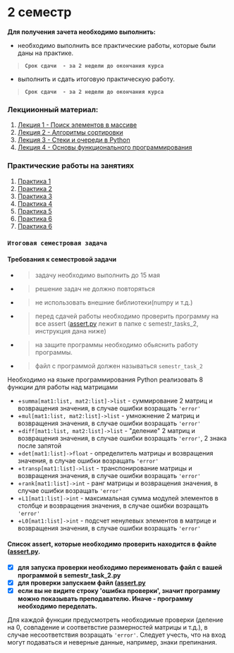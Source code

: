 # 2 семестр

__Для получения зачета необходимо выполнить:__
-  необходимо выполнить все практические работы, которые были даны на практике.
> __`Срок сдачи  - за 2 недели до окончания курса`__
-  выполнить и сдать итоговую практическую работу.
> __`Срок сдачи  - за 2 недели до окончания курса`__

### Лекциионный материал:
1. [Лекция 1 -  Поиск элементов в массиве](https://github.com/ximik666/aip_1_course/tree/main/2_semestr/lessons/lesson_1)
2. [Лекция 2 - Алгоритмы сортировки](https://github.com/ximik666/aip_1_course/tree/main/2_semestr/lessons/lesson_2)
3. [Лекция 3 - Стеки и очереди в Python](https://github.com/ximik666/aip_1_course/tree/main/2_semestr/lessons/lesson_3)
3. [Лекция 4 - Основы функционального программирования](https://ru.wikibooks.org/wiki/Python/%D0%A4%D1%83%D0%BD%D0%BA%D1%86%D0%B8%D0%BE%D0%BD%D0%B0%D0%BB%D1%8C%D0%BD%D0%BE%D0%B5_%D0%BF%D1%80%D0%BE%D0%B3%D1%80%D0%B0%D0%BC%D0%BC%D0%B8%D1%80%D0%BE%D0%B2%D0%B0%D0%BD%D0%B8%D0%B5_%D0%BD%D0%B0_Python)
### Практические работы на занятиях
1. [Практика 1](https://github.com/ximik666/aip_1_course/blob/main/2_semestr/practice/1.ipynb)
2. [Практика 2](https://github.com/ximik666/aip_1_course/blob/main/2_semestr/practice/2.ipynb)
3. [Практика 3](https://github.com/ximik666/aip_1_course/blob/main/2_semestr/practice/3.ipynb)
4. [Практика 4](https://github.com/ximik666/aip_1_course/blob/main/2_semestr/practice/4.ipynb)
5. [Практика 5](https://github.com/ximik666/aip_1_course/blob/main/2_semestr/practice/5.ipynb)
6. [Практика 6](https://github.com/ximik666/aip_1_course/blob/main/2_semestr/practice/6.ipynb)
7. [Практика 6](https://github.com/ximik666/aip_1_course/blob/main/2_semestr/practice/7.ipynb)

### `Итоговая семестровая задача`
#### Требования к семестровой задачи
- > задачу необходимо выполнить до 15 мая
- >решение задач не должно повторяться
- >не использовать внешние библиотеки(numpy и т.д.)
- >перед сдачей работы необходимо проверить программу на все assert ([assert.py](https://github.com/ximik666/aip_1_course/blob/main/2_semestr/semestr_task_2/assert.py) лежит в папке с semestr_tasks_2, инструкция дана ниже)
- >на защите программы необходимо обьяснить работу программы.
- >файл с программой должен называться `semestr_task_2`

Необходимо на языке программирования Python реализовать 8 функции для работы над матрицами
- +`summa[mat1:list, mat2:list]->list` - суммирование 2 матриц и возвращения значения, в случае ошибки возращать `'error'`
- +`mul[mat1:list, mat2:list]->list` - умножнение 2 матриц и возвращения значения, в случае ошибки возращать `'error'`
- +`diff[mat1:list, mat2:list]->list` - "деление" 2 матриц и возвращения значения, в случае ошибки возращать `'error'`, 2 знака после запятой
- +`det[mat1:list]->float` - определитель матрицы и возвращения значения, в случае ошибки возращать `'error'`
- +`transp[mat1:list]->list` - транспонирование матрицы и возвращения значения, в случае ошибки возращать `'error'`
- +`rank[mat1:list]->int` - ранг матрицы и возвращения значения, в случае ошибки возращать `'error'`
- +`L1[mat1:list]->int` - максимальная сумма модулей элементов в столбце и возвращения значения, в случае ошибки возращать `'error'`
- +`L0[mat1:list]->int` - подсчет ненулевых элементов в матрице и возвращения значения, в случае ошибки возращать `'error'`

#### Список assert, которые необходимо проверить находится в файле ([assert.py](https://github.com/ximik666/aip_1_course/blob/main/2_semestr/semestr_task_2/assert.py).
- [x] **для запуска проверки необходимо переименовать файл с вашей программой в semestr_task_2.py**
- [x] **для проверки запускаем файл ([assert.py](https://github.com/ximik666/aip_1_course/blob/main/2_semestr/semestr_task_2/assert.py)**
- [x] **если вы не видите строку 'ошибка проверки', значит программу можно показывать преподавателю. Иначе - программу необходимо переделать.**

Для каждой функции предусмотреть необходимые проверки (деление на 0, совпадение и соответвстие размерностей матрицы и т.д.), в случае несоответствия возращать `'error'`. Следует учесть, что на вход могут подаваться и неверные данные, например, знаки препинания.
